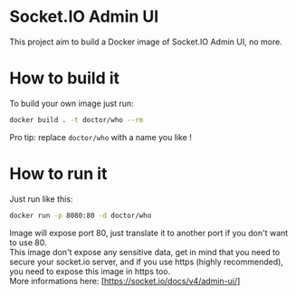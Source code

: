 Socket.IO Admin UI
==
This project aim to build a Docker image of Socket.IO Admin UI, no more.

# How to build it
To build your own image just run:
```bash
docker build . -t doctor/who --rm
```
Pro tip: replace `doctor/who` with a name you like !

# How to run it
Just run like this:
```bash
docker run -p 8080:80 -d doctor/who
```
Image will expose port 80, just translate it to another port if you don't want to use 80.\
This image don't expose any sensitive data, get in mind that you need to secure your socket.io server, and if you use https (highly recommended), you need to expose this image in https too.\
More informations here: [https://socket.io/docs/v4/admin-ui/]
